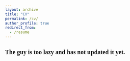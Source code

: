 ```yaml
---
layout: archive
title: "CV"
permalink: /cv/
author_profile: true
redirect_from:
  - /resume
---
```


<br>
<span style="font-family: 'Microsoft YaHei'; font-size: 20px; font-weight: bold;">The guy is too lazy and has not updated it yet.</span>


